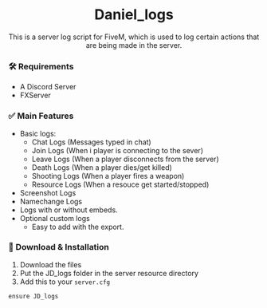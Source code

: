 

  <h1 align="center">Daniel_logs</h1>

  <p align="center">
    This is a server log script for FiveM, which is used to log certain actions that are being made in the server.




### 🛠 Requirements
- A Discord Server
- FXServer

### ✅ Main Features
- Basic logs:  
  - Chat Logs (Messages typed in chat)  
  - Join Logs (When i player is connecting to the sever)  
  - Leave Logs (When a player disconnects from the server)  
  - Death Logs (When a player dies/get killed)  
  - Shooting Logs (When a player fires a weapon)  
  - Resource Logs (When a resouce get started/stopped)  
- Screenshot Logs  
- Namechange Logs  
- Logs with or without embeds.  
- Optional custom logs  
  - Easy to add with the export.  

### 🔧 Download & Installation

1. Download the files
2. Put the JD_logs folder in the server resource directory
3. Add this to your `server.cfg`
```
ensure JD_logs
```
